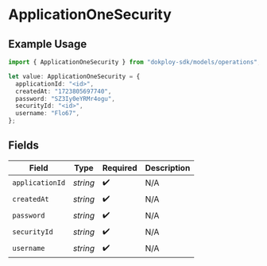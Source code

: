 # ApplicationOneSecurity

## Example Usage

```typescript
import { ApplicationOneSecurity } from "dokploy-sdk/models/operations";

let value: ApplicationOneSecurity = {
  applicationId: "<id>",
  createdAt: "1723805697740",
  password: "SZ3Iy0eYRMr4ogu",
  securityId: "<id>",
  username: "Flo67",
};
```

## Fields

| Field              | Type               | Required           | Description        |
| ------------------ | ------------------ | ------------------ | ------------------ |
| `applicationId`    | *string*           | :heavy_check_mark: | N/A                |
| `createdAt`        | *string*           | :heavy_check_mark: | N/A                |
| `password`         | *string*           | :heavy_check_mark: | N/A                |
| `securityId`       | *string*           | :heavy_check_mark: | N/A                |
| `username`         | *string*           | :heavy_check_mark: | N/A                |